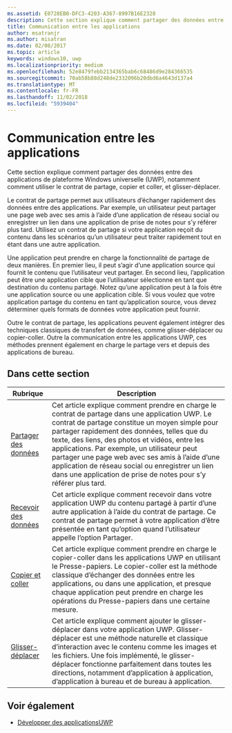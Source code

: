 ```yaml
---
ms.assetid: E0728EB0-DFC3-4203-A367-8997B16E2328
description: Cette section explique comment partager des données entre des applications UWP, notamment comment utiliser le contrat de partage, copier et coller, et glisser-déplacer.
title: Communication entre les applications
author: msatranjr
ms.author: misatran
ms.date: 02/08/2017
ms.topic: article
keywords: windows10, uwp
ms.localizationpriority: medium
ms.openlocfilehash: 52e8479febb2134365bab6c68486d9e284366535
ms.sourcegitcommit: 70ab58b88d248de2332096b20dbd6a4643d137a4
ms.translationtype: MT
ms.contentlocale: fr-FR
ms.lasthandoff: 11/02/2018
ms.locfileid: "5939404"
---
```

# <a name="app-to-app-communication"></a>Communication entre les applications


Cette section explique comment partager des données entre des applications de plateforme Windows universelle (UWP), notamment comment utiliser le contrat de partage, copier et coller, et glisser-déplacer.

Le contrat de partage permet aux utilisateurs d’échanger rapidement des données entre des applications. Par exemple, un utilisateur peut partager une page web avec ses amis à l’aide d’une application de réseau social ou enregistrer un lien dans une application de prise de notes pour s’y référer plus tard. Utilisez un contrat de partage si votre application reçoit du contenu dans les scénarios qu’un utilisateur peut traiter rapidement tout en étant dans une autre application.

Une application peut prendre en charge la fonctionnalité de partage de deux manières. En premier lieu, il peut s’agir d’une application source qui fournit le contenu que l’utilisateur veut partager. En second lieu, l’application peut être une application cible que l’utilisateur sélectionne en tant que destination du contenu partagé. Notez qu’une application peut à la fois être une application source ou une application cible. Si vous voulez que votre application partage du contenu en tant qu’application source, vous devez déterminer quels formats de données votre application peut fournir.

Outre le contrat de partage, les applications peuvent également intégrer des techniques classiques de transfert de données, comme glisser-déplacer ou copier-coller. Outre la communication entre les applications UWP, ces méthodes prennent également en charge le partage vers et depuis des applications de bureau.



## <a name="in-this-section"></a>Dans cette section

| Rubrique | Description |
|-------|-------------|
| [Partager des données](share-data.md) | Cet article explique comment prendre en charge le contrat de partage dans une application UWP. Le contrat de partage constitue un moyen simple pour partager rapidement des données, telles que du texte, des liens, des photos et vidéos, entre les applications. Par exemple, un utilisateur peut partager une page web avec ses amis à l’aide d’une application de réseau social ou enregistrer un lien dans une application de prise de notes pour s’y référer plus tard. |
| [Recevoir des données](receive-data.md) | Cet article explique comment recevoir dans votre application UWP du contenu partagé à partir d’une autre application à l’aide du contrat de partage. Ce contrat de partage permet à votre application d’être présentée en tant qu’option quand l’utilisateur appelle l’option Partager. |
| [Copier et coller](copy-and-paste.md) | Cet article explique comment prendre en charge le copier-coller dans les applications UWP en utilisant le Presse-papiers. Le copier-coller est la méthode classique d’échanger des données entre les applications, ou dans une application, et presque chaque application peut prendre en charge les opérations du Presse-papiers dans une certaine mesure. |
| [Glisser-déplacer](../design/input/drag-and-drop.md) | Cet article explique comment ajouter le glisser-déplacer dans votre application UWP. Glisser-déplacer est une méthode naturelle et classique d’interaction avec le contenu comme les images et les fichiers. Une fois implémenté, le glisser-déplacer fonctionne parfaitement dans toutes les directions, notamment d’application à application, d’application à bureau et de bureau à application. |

## <a name="see-also"></a>Voir également
- [Développer des applicationsUWP](https://developer.microsoft.com/windows/develop)

